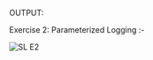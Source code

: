 OUTPUT:

Exercise 2: Parameterized Logging :-


![SL E2](https://github.com/user-attachments/assets/86678282-da33-447e-9845-fc8264d33847)
